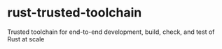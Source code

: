 # rust-trusted-toolchain
Trusted toolchain for end-to-end development, build, check, and test of Rust at scale
